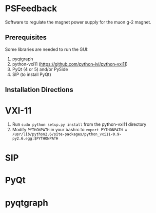 # PSFeedback
Software to regulate the magnet power supply for the muon g-2 magnet.

## Prerequisites 

Some libraries are needed to run the GUI: 
1. pyqtgraph
2. python-vxi11 (https://github.com/python-ivi/python-vxi11) 
3. PyQt (4 or 5) and/or PySide 
4. SIP (to install PyQt) 

## Installation Directions

# VXI-11

1. Run `sudo python setup.py install` from the python-vxi11 directory
2. Modify `PYTHONPATH` in your bashrc to `export PYTHONPATH = /usr/lib/python2.6/site-packages/python_vxi11-0.9-py2.6.egg:$PYTHONPATH` 

# SIP 

# PyQt 

# pyqtgraph



